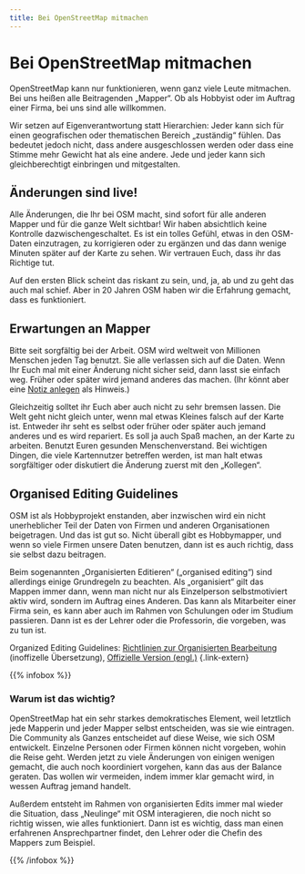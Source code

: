 ```yaml
---
title: Bei OpenStreetMap mitmachen
---
```


# Bei OpenStreetMap mitmachen

OpenStreetMap kann nur funktionieren, wenn ganz viele Leute mitmachen. Bei
uns heißen alle Beitragenden „Mapper“. Ob als Hobbyist oder im Auftrag einer
Firma, bei uns sind alle willkommen.

Wir setzen auf Eigenverantwortung statt Hierarchien: Jeder kann sich für einen
geografischen oder thematischen Bereich „zuständig“ fühlen. Das bedeutet jedoch
nicht, dass andere ausgeschlossen werden oder dass eine Stimme mehr Gewicht hat
als eine andere. Jede und jeder kann sich gleichberechtigt einbringen und
mitgestalten.

## Änderungen sind live!

Alle Änderungen, die Ihr bei OSM macht, sind sofort für alle anderen Mapper und
für die ganze Welt sichtbar! Wir haben absichtlich keine Kontrolle
dazwischengeschaltet. Es ist ein tolles Gefühl, etwas in den OSM-Daten
einzutragen, zu korrigieren oder zu ergänzen und das dann wenige Minuten später
auf der Karte zu sehen. Wir vertrauen Euch, dass ihr das Richtige tut.

Auf den ersten Blick scheint das riskant zu sein, und, ja, ab und zu geht
das auch mal schief. Aber in 20 Jahren OSM haben wir die Erfahrung gemacht,
dass es funktioniert.

## Erwartungen an Mapper

Bitte seit sorgfältig bei der Arbeit. OSM wird weltweit von Millionen Menschen
jeden Tag benutzt. Sie alle verlassen sich auf die Daten. Wenn Ihr Euch mal mit
einer Änderung nicht sicher seid, dann lasst sie einfach weg. Früher oder
später wird jemand anderes das machen. (Ihr könnt aber eine [Notiz
anlegen](/beitragen/fehler-melden/) als Hinweis.)

Gleichzeitig solltet ihr Euch aber auch nicht zu sehr bremsen lassen. Die Welt
geht nicht gleich unter, wenn mal etwas Kleines falsch auf der Karte ist.
Entweder ihr seht es selbst oder früher oder später auch jemand anderes und es
wird repariert. Es soll ja auch Spaß machen, an der Karte zu arbeiten. Benutzt
Euren gesunden Menschenverstand. Bei wichtigen Dingen, die viele Kartennutzer
betreffen werden, ist man halt etwas sorgfältiger oder diskutiert die Änderung
zuerst mit den „Kollegen“.

## Organised Editing Guidelines

OSM ist als Hobbyprojekt enstanden, aber inzwischen wird ein nicht
unerheblicher Teil der Daten von Firmen und anderen Organisationen beigetragen.
Und das ist gut so. Nicht überall gibt es Hobbymapper, und wenn so viele Firmen
unsere Daten benutzen, dann ist es auch richtig, dass sie selbst dazu
beitragen.

Beim sogenannten „Organisierten Editieren“ („organised editing“) sind
allerdings einige Grundregeln zu beachten. Als „organisiert“ gilt das Mappen
immer dann, wenn man nicht nur als Einzelperson selbstmotiviert aktiv wird,
sondern im Auftrag eines Anderen. Das kann als Mitarbeiter einer Firma sein,
es kann aber auch im Rahmen von Schulungen oder im Studium passieren. Dann
ist es der Lehrer oder die Professorin, die vorgeben, was zu tun ist.

Organized Editing Guidelines:
[Richtlinien zur Organisierten Bearbeitung](https://wiki.openstreetmap.org/wiki/DE:Organised_Editing_Guidelines) (inoffizelle Übersetzung),
[Offizielle Version (engl.)](https://osmfoundation.org/wiki/Organised_Editing_Guidelines)
{.link-extern}

{{% infobox %}}

### Warum ist das wichtig?

OpenStreetMap hat ein sehr starkes demokratisches Element, weil letztlich jede
Mapperin und jeder Mapper selbst entscheiden, was sie wie eintragen. Die
Community als Ganzes entscheidet auf diese Weise, wie sich OSM entwickelt.
Einzelne Personen oder Firmen können nicht vorgeben, wohin die Reise geht.
Werden jetzt zu viele Änderungen von einigen wenigen gemacht, die auch noch
koordiniert vorgehen, kann das aus der Balance geraten. Das wollen wir
vermeiden, indem immer klar gemacht wird, in wessen Auftrag jemand handelt.

Außerdem entsteht im Rahmen von organisierten Edits immer mal wieder die
Situation, dass „Neulinge“ mit OSM interagieren, die noch nicht so richtig
wissen, wie alles funktioniert. Dann ist es wichtig, dass man einen erfahrenen
Ansprechpartner findet, den Lehrer oder die Chefin des Mappers zum Beispiel.

{{% /infobox %}}
